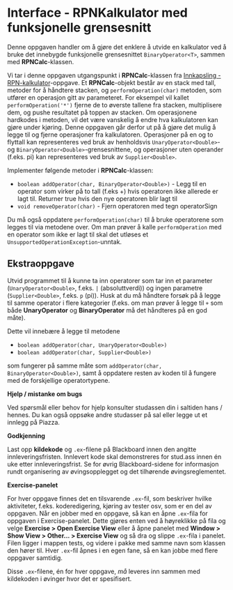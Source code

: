 # Interface - RPNKalkulator med funksjonelle grensesnitt

Denne oppgaven handler om å gjøre det enklere å utvide en kalkulator ved å bruke det innebygde funksjonelle grensesnittet `BinaryOperator<T>`, sammen med **RPNCalc**-klassen.

Vi tar i denne oppgaven utgangspunkt i **RPNCalc**-klassen fra [Innkapsling - RPN-kalkulator](../oving3/RPN.md)-oppgave. Et **RPNCalc**-objekt består av en stack med tall, metoder for å håndtere stacken, og `performOperation(char)` metoden, som utfører en operasjon gitt av parameteret. For eksempel vil kallet `performOperation('*')` fjerne de to øverste tallene fra stacken, multiplisere dem, og pushe resultatet på toppen av stacken. Om operasjonene hardkodes i metoden, vil det være vanskelig å endre hva kalkulatoren kan gjøre under kjøring. Denne oppgaven går derfor ut på å gjøre det mulig å legge til og fjerne operasjoner fra kalkulatoren. Operasjoner på en og to flyttall kan representeres ved bruk av henholdsvis `UnaryOperator<Double>`- og `BinaryOperator<Double>`-grensesnittene, og operasjoner uten operander (f.eks. pi) kan representeres ved bruk av `Supplier<Double>`.

Implementer følgende metoder i **RPNCalc**-klassen:

- `boolean addOperator(char, BinaryOperator<Double>)` - Legg til en operator som virker på to tall (f.eks +) hvis operatoren ikke allerede er lagt til. Returner true hvis den nye operatoren blir lagt til
- `void removeOperator(char)` - Fjern operatoren med tegn operatorSign

Du må også oppdatere `performOperation(char)` til å bruke operatorene som legges til via metodene over. Om man prøver å kalle `performOperation` med en operator som ikke er lagt til skal det utløses et `UnsupportedOperationException`-unntak.

## Ekstraoppgave

Utvid programmet til å kunne ta inn operatorer som tar inn et parameter (`UnaryOperator<Double>`, f.eks. `|` (absoluttverdi)) og ingen parametre (`Supplier<Double>`, f.eks. `p` (pi)). Husk at du må håndtere forsøk på å legge til samme operator i flere kategorier (f.eks. om man prøver å legge til `+` som både **UnaryOperator** og **BinaryOperator** må det håndteres på en god måte).

Dette vil innebære å legge til metodene

- `boolean addOperator(char, UnaryOperator<Double>)`
- `boolean addOperator(char, Supplier<Double>)`

som fungerer på samme måte som `addOperator(char, BinaryOperator<Double>)`, samt å oppdatere resten av koden til å fungere med de forskjellige operatortypene.

**Hjelp / mistanke om bugs**

Ved spørsmål eller behov for hjelp konsulter studassen din i saltiden hans / hennes. Du kan også oppsøke andre studasser på sal eller legge ut et innlegg på Piazza.

**Godkjenning**

Last opp **kildekode** og `.ex`-filene på Blackboard innen den angitte innleveringsfristen. Innlevert kode skal demonstreres for stud.ass innen én uke etter innleveringsfrist. Se for øvrig Blackboard-sidene for informasjon rundt organisering av øvingsopplegget og det tilhørende øvingsreglementet.

**Exercise-panelet**

For hver oppgave finnes det en tilsvarende `.ex`-fil, som beskriver hvilke aktiviteter, f.eks. koderedigering, kjøring av tester osv, som er en del av oppgaven. Når en jobber med en oppgave, så kan en åpne `.ex`-fila for oppgaven i Exercise-panelet. Dette gjøres enten ved å høyreklikke på fila og velge **Exercise > Open Exercise View** eller å åpne panelet med **Window > Show View > Other... > Exercise View** og så dra og slippe `.ex`-fila i panelet. Filen ligger i mappen tests, og videre i pakke med samme navn som klassen den hører til. Hver `.ex`-fil åpnes i en egen fane, så en kan jobbe med flere oppgaver samtidig.

Disse `.ex`-filene, én for hver oppgave, *må* leveres inn sammen med kildekoden i øvinger hvor det er spesifisert.
